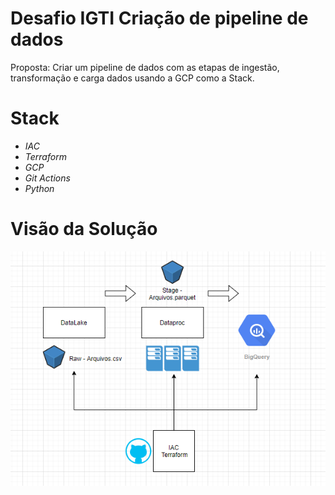 # Desafio IGTI Criação de pipeline de dados 

Proposta: Criar um pipeline de dados com as etapas de ingestão, transformação e carga dados usando a GCP como a Stack.

# Stack
- *IAC*
- *Terraform*
- *GCP*
- *Git Actions*
- *Python*

# Visão da Solução

![Infra](images/infra_proposta.png)
